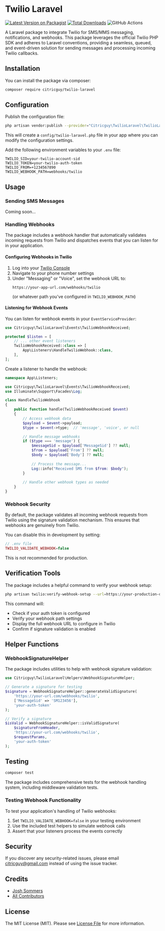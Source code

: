 # Twilio Laravel

[![Latest Version on Packagist](https://img.shields.io/packagist/v/citricguy/twilio-laravel.svg?style=flat-square)](https://packagist.org/packages/citricguy/twilio-laravel)
[![Total Downloads](https://img.shields.io/packagist/dt/citricguy/twilio-laravel.svg?style=flat-square)](https://packagist.org/packages/citricguy/twilio-laravel)
![GitHub Actions](https://github.com/citricguy/twilio-laravel/actions/workflows/main.yml/badge.svg)

A Laravel package to integrate Twilio for SMS/MMS messaging, notifications, and webhooks. This package leverages the official Twilio PHP SDK and adheres to Laravel conventions, providing a seamless, queued, and event-driven solution for sending messages and processing incoming Twilio callbacks.

## Installation

You can install the package via composer:

```bash
composer require citricguy/twilio-laravel
```

## Configuration

Publish the configuration file:

```bash
php artisan vendor:publish --provider="Citricguy\TwilioLaravel\TwilioLaravelServiceProvider" --tag="config"
```

This will create a `config/twilio-laravel.php` file in your app where you can modify the configuration settings.

Add the following environment variables to your `.env` file:

```
TWILIO_SID=your-twilio-account-sid
TWILIO_TOKEN=your-twilio-auth-token
TWILIO_FROM=+1234567890
TWILIO_WEBHOOK_PATH=webhooks/twilio
```

## Usage

### Sending SMS Messages

Coming soon...

### Handling Webhooks

The package includes a webhook handler that automatically validates incoming requests from Twilio and dispatches events that you can listen for in your application.

#### Configuring Webhooks in Twilio

1. Log into your [Twilio Console](https://www.twilio.com/console)
2. Navigate to your phone number settings
3. Under "Messaging" or "Voice", set the webhook URL to:
   ```
   https://your-app-url.com/webhooks/twilio
   ```
   (or whatever path you've configured in `TWILIO_WEBHOOK_PATH`)

#### Listening for Webhook Events

You can listen for webhook events in your `EventServiceProvider`:

```php
use Citricguy\TwilioLaravel\Events\TwilioWebhookReceived;

protected $listen = [
    // ... other event listeners
    TwilioWebhookReceived::class => [
        App\Listeners\HandleTwilioWebhook::class,
    ],
];
```

Create a listener to handle the webhook:

```php
namespace App\Listeners;

use Citricguy\TwilioLaravel\Events\TwilioWebhookReceived;
use Illuminate\Support\Facades\Log;

class HandleTwilioWebhook
{
    public function handle(TwilioWebhookReceived $event)
    {
        // Access webhook data
        $payload = $event->payload;
        $type = $event->type;  // 'message', 'voice', or null

        // Handle message webhooks
        if ($type === 'message') {
            $messageSid = $payload['MessageSid'] ?? null;
            $from = $payload['From'] ?? null;
            $body = $payload['Body'] ?? null;
            
            // Process the message...
            Log::info("Received SMS from $from: $body");
        }
        
        // Handle other webhook types as needed
    }
}
```

### Webhook Security

By default, the package validates all incoming webhook requests from Twilio using the signature validation mechanism. This ensures that webhooks are genuinely from Twilio.

You can disable this in development by setting:

```php
// .env file
TWILIO_VALIDATE_WEBHOOK=false
```

This is not recommended for production.

## Verification Tools

The package includes a helpful command to verify your webhook setup:

```bash
php artisan twilio:verify-webhook-setup --url=https://your-production-domain.com
```

This command will:
- Check if your auth token is configured
- Verify your webhook path settings
- Display the full webhook URL to configure in Twilio
- Confirm if signature validation is enabled

## Helper Functions

### WebhookSignatureHelper

The package includes utilities to help with webhook signature validation:

```php
use Citricguy\TwilioLaravel\Helpers\WebhookSignatureHelper;

// Generate a signature for testing
$signature = WebhookSignatureHelper::generateValidSignature(
    'https://your-url.com/webhooks/twilio',
    ['MessageSid' => 'SM123456'],
    'your-auth-token'
);

// Verify a signature
$isValid = WebhookSignatureHelper::isValidSignature(
    $signatureFromHeader,
    'https://your-url.com/webhooks/twilio',
    $requestParams,
    'your-auth-token'
);
```

## Testing

```bash
composer test
```

The package includes comprehensive tests for the webhook handling system, including middleware validation tests.

### Testing Webhook Functionality

To test your application's handling of Twilio webhooks:

1. Set `TWILIO_VALIDATE_WEBHOOK=false` in your testing environment
2. Use the included test helpers to simulate webhook calls
3. Assert that your listeners process the events correctly

## Security

If you discover any security-related issues, please email citricguy@gmail.com instead of using the issue tracker.

## Credits

- [Josh Sommers](https://github.com/citricguy)
- [All Contributors](../../contributors)

## License

The MIT License (MIT). Please see [License File](LICENSE.md) for more information.

